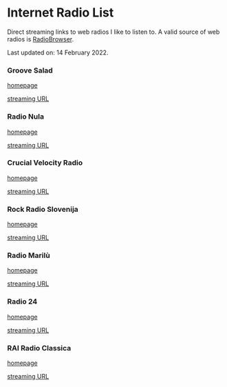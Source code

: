 # Internet Radio List

Direct streaming links to web radios I like to listen to. A valid source of web radios is [RadioBrowser](https://www.radio-browser.info/).

Last updated on: 14 February 2022.

### Groove Salad

[homepage](https://somafm.com/groovesalad/)

[streaming URL](https://somafm.com/m3u/groovesalad130.m3u)

### Radio Nula

[homepage](https://radionula.com/)

[streaming URL](https://strm.radionula.com/classics)

### Crucial Velocity Radio

[homepage](https://www.crucialvelocity.ca/)

[streaming URL](http://ais-sa2.cdnstream1.com/1369_128)

### Rock Radio Slovenija

[homepage](http://rockradio.si/)

[streaming URL](http://stream.rockradio.si:9034/;stream/1)

### Radio Marilù

[homepage](https://www.marilu.it/)

[streaming URL](https://wma01.fluidstream.net/marilu)

### Radio 24

[homepage](https://www.radio24.ilsole24ore.com/)

[streaming URL](http://shoutcast.radio24.it:8000)

### RAI Radio Classica

[homepage](https://www.raiplayradio.it/radio3classica/)

[streaming URL](http://icestreaming.rai.it/5.mp3)
